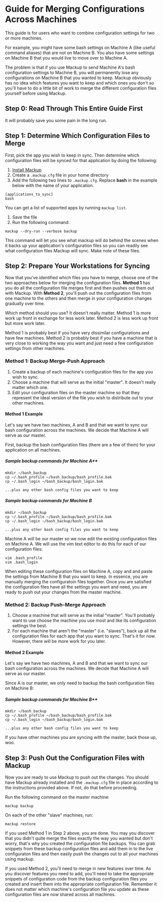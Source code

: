 # Guide for Merging Configurations Across Machines

This guide is for users who want to combine configuration settings for two or
more machines.

For example, you might have some bash settings on Machine A (like useful
command aliases) that are not on Machine B.  You also have some settings on
Machine B that you would live to move over to Machine A.

The problem is that if you use Mackup to send Machine A's bash configuration
settings to Machine B, you will permanently lose any configurations on Machine
B that you wanted to keep. Mackup obviously has no idea which features you want
to keep and which ones you don't so you'll have to do a little bit of work to
merge the different configuration files yourself before using Mackup.

## Step 0: Read Through This Entire Guide First

It will probably save you some pain in the long run.

## Step 1: Determine Which Configuration Files to Merge

First, pick the app you wish to keep in sync. Then determine which
configuration files will be synced for that application by doing the following:

1. [Install Mackup](./../INSTALL.md)
1. Create a `.mackup.cfg` file in your home directory
1. Add the following two lines to `.mackup.cfg`. Replace **bash**
   in the example below with the name of your application.

```
[applications_to_sync]
bash
```

You can get a list of supported apps by running `mackup list`.

1. Save the file
1. Run the following command:

`mackup --dry-run --verbose backup`

This command will let you see what mackup will do behind the scenes when it
backs up your application's configuration files so you can readily see what
configuration files Mackup will sync. Make note of these files.

## Step 2: Prepare Your Workstations for Syncing

Now that you've identified which files you have to merge, choose one of the two
approaches below for merging the configuration files. **Method 1** has you do all
the configuration file merges first and then pushes out them out with Mackup.
With **Method 2**, you'll push out the configuration files from one machine to the
others and then merge in your configuration changes gradually over time.

Which method should you use? It doesn't really matter. Method 1 is more work up
front in exchange for less work later. Method 2 is less work up front but more
work later.

Method 1 is probably best if you have very dissimilar configurations and have
few machines. Method 2 is probably best if you have a machine that is very
close to working the way you want and just need a few configuration settings
from other machines.

### Method 1: Backup Merge-Push Approach

1. Create a backup of each machine's configuration files for the app you wish
   to sync.
1. Choose a machine that will serve as the initial "master". It doesn't really
   matter which one.
1. Edit your configuration files on the master machine so that they
   represent the ideal version of the file you wish to distribute out to your
   other machines.

#### Method 1 Example

Let's say we have two machines, A and B and that we want to sync our bash configuration
across the machines. We decide that Machine A will serve as our master.

First, backup the bash configuration files (there are a few of them)
for your application on all machines.

##### Sample backup commands for Machine A**

```
mkdir ~/bash_backup
cp ~/.bash_profile ~/bash_backup/bash_profile.bak
cp ~/.bash_login ~/bash_backup/bash_login.bak

...plus any other bash config files you want to keep
```

##### Sample backup commands for Machine B

```
mkdir ~/bash_backup
cp ~/.bash_profile ~/bash_backup/bash_profile.bak
cp ~/.bash_login ~/bash_backup/bash_login.bak

...plus any other bash config files you want to keep
```

Machine A will be our master so we now edit the existing configuration files
on Machine A. We will use the vim text editor to do this for each of our
configuration files:

```
vim .bash_profile
vim .bash_login
```

When editing these configuration files on Machine A, copy and and paste the settings
from Machine B that you want to keep. In essence, you are manually merging the
configuratoin files together. Once you are satisfied the configuration files
have all the settings you want and need, you are ready to push out your changes from
the master machine.

### Method 2: Backup Push-Merge Approach

1. Choose a machine that will serve as the initial "master". You'll probably
   want to use choose the machine you use most and like its configuration
   settings the best.
1. For each machine that aren't the "master" (i.e. "slaves"), back up all the
   configuration files for each app that you want to sync. That's it for now.
   However, there will be more work for you later.

#### Method 2 Example

Let's say we have two machines, A and B and that we want to sync our bash configuration
across the machines. We decide that Machine A will serve as our master.

Since A is our master, we only need to backup the bash configuration files on
Machine B:

##### Sample backup commands for Machine B**

```
mkdir ~/bash_backup
cp ~/.bash_profile ~/bash_backup/bash_profile.bak
cp ~/.bash_login ~/bash_backup/bash_login.bak

...plus any other bash config files you want to keep
```

If you have other machines you are syncing with the master, back those up, woo.

## Step 3: Push Out the Configuration Files with Mackup

Now you are ready to use Mackup to push out the changes. You should have Mackup
already installed and the `.mackup.cfg` file in place according to the
instructions provided above. If not, do that before proceeding.

Run the following command on the master machine:

`mackup backup`

On each of the other "slave" machines, run:

`mackup restore`

If you used Method 1 in Step 2 above, you are done. You may you discover
that you didn't quite merge the files exactly the way you wanted but don't
worry, that's why you created the configuration file backups. You can grab
snippets from these backup configuration files and add them in to the live
configuraton files and then easily push the changes out to all your
machines using mackup.

If you used Method 2, you'll need to merge in new features over time. As you
discover features you need to add, you'll need to take the appropriate snippets
of configuration code from the backup configuration files you created and
insert them into the appropriate configuration file. Remember it does not matter
which machine's configuration file you update as these configuration files are
now shared across all machines.
